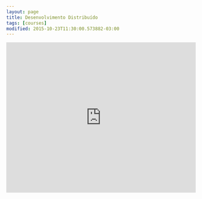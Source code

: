```yaml
---
layout: page
title: Desenvolvimento Distribuído
tags: [courses]
modified: 2015-10-23T11:30:00.573882-03:00
---
```


<iframe src="https://docs.google.com/presentation/d/1AWbqocrpvn8uU2ORpQShM_DhbUMQ8bCLYT0LHC5Vu5U/embed" width="100%" height="400" title="Aula 01 - Introdução ao JPA" frameborder="0"> </iframe>
